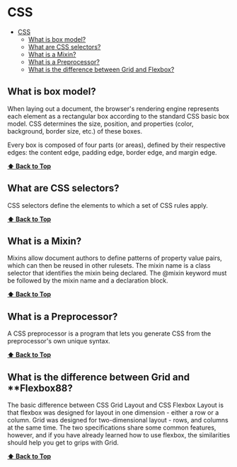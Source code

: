 # CSS

- [CSS](#css)
  - [What is box model?](#what-is-box-model)
  - [What are CSS selectors?](#what-are-css-selectors)
  - [What is a Mixin?](#what-is-a-mixin)
  - [What is a Preprocessor?](#what-is-a-preprocessor)
  - [What is the difference between Grid and Flexbox?](#what-is-the-difference-between-grid-and-flexbox)

## What is **box model**?

When laying out a document, the browser's rendering engine represents each element as a rectangular box according to the standard CSS basic box model. CSS determines the size, position, and properties (color, background, border size, etc.) of these boxes.

Every box is composed of four parts (or areas), defined by their respective edges: the content edge, padding edge, border edge, and margin edge.

**[⬆ Back to Top](#css)**

## What are CSS **selectors**?

CSS selectors define the elements to which a set of CSS rules apply.

**[⬆ Back to Top](#css)**

## What is a **Mixin**?

Mixins allow document authors to define patterns of property value pairs, which can then be reused in other rulesets. The mixin name is a class selector that identifies the mixin being declared. The @mixin keyword must be followed by the mixin name and a declaration block.

**[⬆ Back to Top](#css)**

## What is a **Preprocessor**?

A CSS preprocessor is a program that lets you generate CSS from the preprocessor's own unique syntax.

**[⬆ Back to Top](#css)**

## What is the difference between **Grid** and **Flexbox88?

The basic difference between CSS Grid Layout and CSS Flexbox Layout is that flexbox was designed for layout in one dimension - either a row or a column. Grid was designed for two-dimensional layout - rows, and columns at the same time. The two specifications share some common features, however, and if you have already learned how to use flexbox, the similarities should help you get to grips with Grid.

**[⬆ Back to Top](#css)**
